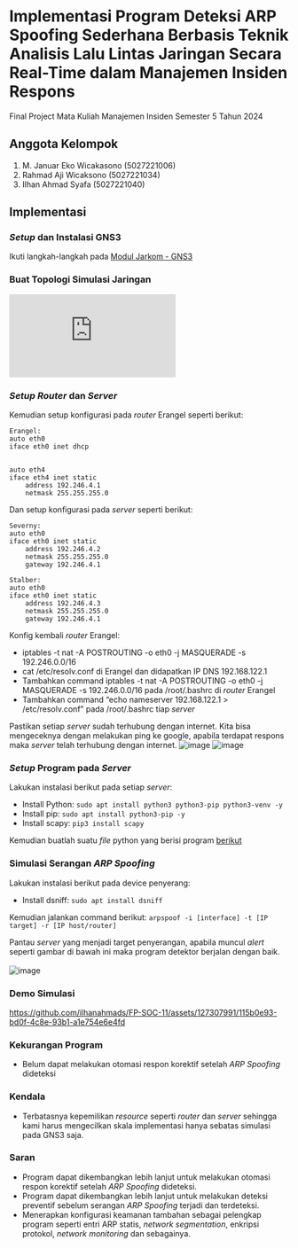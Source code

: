 # Implementasi Program Deteksi ARP Spoofing Sederhana Berbasis Teknik Analisis Lalu Lintas Jaringan Secara Real-Time dalam Manajemen Insiden Respons
Final Project Mata Kuliah Manajemen Insiden Semester 5 Tahun 2024

## Anggota Kelompok
1. M. Januar Eko Wicakasono (5027221006)
2. Rahmad Aji Wicaksono (5027221034)
3. Ilhan Ahmad Syafa (5027221040)

## Implementasi
### *Setup* dan Instalasi GNS3
Ikuti langkah-langkah pada [Modul Jarkom - GNS3](https://github.com/lab-kcks/Modul-Jarkom/tree/master/Modul-GNS3)

### Buat Topologi Simulasi Jaringan
![Screenshot 2024-06-26 170818](https://github.com/mrvlvenom/FP_Manin/blob/main/arp-spooof-detector.py) <br>

### *Setup* *Router* dan *Server*
Kemudian setup konfigurasi pada *router* Erangel seperti berikut:
```
Erangel:
auto eth0
iface eth0 inet dhcp


auto eth4
iface eth4 inet static
	address 192.246.4.1
	netmask 255.255.255.0

```
Dan setup konfigurasi pada *server* seperti berikut:
```
Severny:
auto eth0
iface eth0 inet static
	address 192.246.4.2
	netmask 255.255.255.0
	gateway 192.246.4.1

Stalber:
auto eth0
iface eth0 inet static
	address 192.246.4.3
	netmask 255.255.255.0
	gateway 192.246.4.1

```

Konfig kembali *router* Erangel:
- iptables -t nat -A POSTROUTING -o eth0 -j MASQUERADE -s 192.246.0.0/16
- cat /etc/resolv.conf di Erangel dan didapatkan IP DNS 192.168.122.1
- Tambahkan command iptables -t nat -A POSTROUTING -o eth0 -j MASQUERADE -s 192.246.0.0/16 pada /root/.bashrc di *router* Erangel
- Tambahkan command “echo nameserver 192.168.122.1 > /etc/resolv.conf” pada /root/.bashrc tiap *server*

Pastikan setiap *server* sudah terhubung dengan internet. Kita bisa mengeceknya dengan melakukan ping ke google, apabila terdapat respons maka *server* telah terhubung dengan internet.
![image](https://github.com/ilhanahmads/FP-SOC-11/assets/127307991/e5aab0ea-c261-4e9b-9c45-74e2ecd173a2)
![image](https://github.com/ilhanahmads/FP-SOC-11/assets/127307991/2afd956a-9ec7-48da-aa33-601337928d87)

### *Setup* Program pada *Server*
Lakukan instalasi berikut pada setiap *server*:
- Install Python: `sudo apt install python3 python3-pip python3-venv -y`
- Install pip: `sudo apt install python3-pip -y`
- Install scapy: `pip3 install scapy`

Kemudian buatlah suatu *file* python yang berisi program [berikut](https://github.com/ilhanahmads/FP-SOC-11/blob/main/arp-spooof-detector.py)

### Simulasi Serangan *ARP Spoofing*
Lakukan instalasi berikut pada device penyerang:
- Install dsniff: `sudo apt install dsniff`

Kemudian jalankan command berikut:
`arpspoof -i [interface] -t [IP target] -r [IP host/router]`

Pantau *server* yang menjadi target penyerangan, apabila muncul *alert* seperti gambar di bawah ini maka program detektor berjalan dengan baik. <br><br>
![image](https://github.com/ilhanahmads/FP-SOC-11/assets/127307991/7103eaa5-35f4-401e-b8bf-b52fa827dded)

### Demo Simulasi
https://github.com/ilhanahmads/FP-SOC-11/assets/127307991/115b0e93-bd0f-4c8e-93b1-a1e754e6e4fd

### Kekurangan Program
- Belum dapat melakukan otomasi respon korektif setelah *ARP Spoofing* dideteksi

### Kendala
- Terbatasnya kepemilikan *resource* seperti *router* dan *server* sehingga kami harus mengecilkan skala implementasi hanya sebatas simulasi pada GNS3 saja.

### Saran
- Program dapat dikembangkan lebih lanjut untuk melakukan otomasi respon korektif setelah *ARP Spoofing* dideteksi.
- Program dapat dikembangkan lebih lanjut untuk melakukan deteksi preventif sebelum serangan *ARP Spoofing* terjadi dan terdeteksi.
- Menerapkan konfigurasi keamanan tambahan sebagai pelengkap program seperti entri ARP statis, *network segmentation*, enkripsi protokol, *network monitoring* dan sebagainya.


